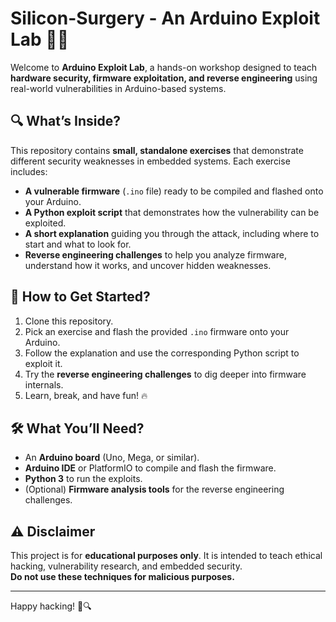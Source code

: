 # **Silicon-Surgery - An Arduino Exploit Lab 🚀🔬**

Welcome to **Arduino Exploit Lab**, a hands-on workshop designed to teach **hardware security, firmware exploitation, and reverse engineering** using real-world vulnerabilities in Arduino-based systems.

## 🔍 **What’s Inside?**
This repository contains **small, standalone exercises** that demonstrate different security weaknesses in embedded systems. Each exercise includes:  
- **A vulnerable firmware** (`.ino` file) ready to be compiled and flashed onto your Arduino.  
- **A Python exploit script** that demonstrates how the vulnerability can be exploited.  
- **A short explanation** guiding you through the attack, including where to start and what to look for.  
- **Reverse engineering challenges** to help you analyze firmware, understand how it works, and uncover hidden weaknesses.

## 🎯 **How to Get Started?**
1. Clone this repository.  
2. Pick an exercise and flash the provided `.ino` firmware onto your Arduino.  
3. Follow the explanation and use the corresponding Python script to exploit it.  
4. Try the **reverse engineering challenges** to dig deeper into firmware internals.  
5. Learn, break, and have fun! 🔥  

## 🛠 **What You’ll Need?**
- An **Arduino board** (Uno, Mega, or similar).  
- **Arduino IDE** or PlatformIO to compile and flash the firmware.  
- **Python 3** to run the exploits.  
- (Optional) **Firmware analysis tools** for the reverse engineering challenges.

## ⚠️ **Disclaimer**
This project is for **educational purposes only**. It is intended to teach ethical hacking, vulnerability research, and embedded security.  
**Do not use these techniques for malicious purposes.**  

---
Happy hacking! 🚀🔍  

